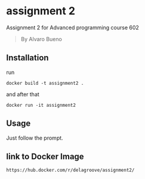 # assignment 2
Assignment 2 for Advanced programming course 602
> By Alvaro Bueno

## Installation
run
```
docker build -t assignment2 .
```
and after that

```
docker run -it assignment2
```

## Usage

Just follow the prompt.

## link to Docker Image

```
https://hub.docker.com/r/delagroove/assignment2/
```